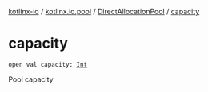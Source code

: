 [kotlinx-io](../../index.md) / [kotlinx.io.pool](../index.md) / [DirectAllocationPool](index.md) / [capacity](./capacity.md)

# capacity

`open val capacity: `[`Int`](https://kotlinlang.org/api/latest/jvm/stdlib/kotlin/-int/index.html)

Pool capacity

